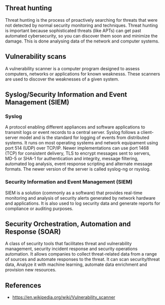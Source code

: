 ## Threat hunting
Threat hunting is the process of proactively searching for threats that were not detected by normal security monitoring and techniques. Threat hunting is important because sophisticated threats (like APTs) can get past automated cybersecurity, so you can discover them soon and minimize the damage. This is done analysing data of the network and computer systems.

## Vulnerability scans
A vulnerability scanner is a computer program designed to assess computers, networks or applications for known weaknesss. These scanners are used to discover the weaknesses of a given system.

## Syslog/Security Information and Event Management (SIEM)

### Syslog
A protocol enabling different appliances and software applications to transmit logs or event records to a central server. Syslog follows a client-server model and is the standard for logging of events from distributed systems. It runs on most operating systems and network equipament using port 514 (UDP) over TCP/IP. Newer implementations can use ṕort 1468 (TCP) for consistent delivery, TLS to encrypt messages sent to servers, MD-5 or SHA-1 for authentication and integrity, message filtering, automated log analysis, event response scripting and alternate message formats. The newer version of the server is called syslog-ng or rsyslog.

### Security Information and Event Management (SIEM)
SIEM is a solution (commonly as a software) that provides real-time monitoring and analysis of security alerts generated by network hardware and applications. It is also used to log security data and generate reports for compliance or auditing purposes.

## Security Orchestration, Automation and Response (SOAR)
A class of security tools that facilitates threat and vulnerability management, security incident response and security operations automation. It allows companies to collect threat-related data from a range of sources and automate responses to the threat. It can scan security/threat data, Analyze it with machine learning, automate data enrichment and provision new resources.

## References
- https://en.wikipedia.org/wiki/Vulnerability_scanner
